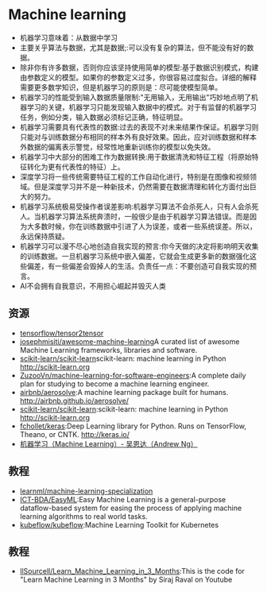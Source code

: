 # Machine learning

- 机器学习意味着：从数据中学习
- 主要关乎算法与数据，尤其是数据;:可以没有复杂的算法，但不能没有好的数据。
- 除非你有许多数据，否则你应该坚持使用简单的模型:基于数据识别模式，构建由参数定义的模型。如果你的参数定义过多，你很容易过度拟合。详细的解释需要更多数学知识，但是机器学习的原则是：尽可能使模型简单。
- 机器学习的性能受到输入数据质量限制:"无用输入，无用输出"巧妙地点明了机器学习的关键，机器学习只能发现输入数据中的模式。对于有监督的机器学习任务，例如分类，输入数据必须标记正确，特征明显。
- 机器学习需要具有代表性的数据:过去的表现不对未来结果作保证。机器学习则只能对与训练数据分布相同的样本外有良好效果。因此，应对训练数据和样本外数据的偏离表示警觉，经常性地重新训练你的模型以免失效。
- 机器学习中大部分的困难工作为数据转换:用于数据清洗和特征工程（将原始特征转化为更有代表性的特征）上。
- 深度学习将一些传统需要特征工程的工作自动化进行，特别是在图像和视频领域。但是深度学习并不是一种新技术，仍然需要在数据清理和转化方面付出巨大的努力。
- 机器学习系统极易受操作者误差影响:机器学习算法不会杀死人，只有人会杀死人。当机器学习算法系统奔溃时，一般很少是由于机器学习算法错误。而是因为大多数时候，你在训练数据中引进了人为误差，或者一些系统误差。所以，永远保持质疑。
- 机器学习可以漫不尽心地创造自我实现的预言:你今天做的决定将影响明天收集的训练数据。一旦机器学习系统中嵌入偏差，它就会生成更多新的数据强化这些偏差，有一些偏差会毁掉人的生活。负责任一点：不要创造可自我实现的预言。
- AI不会拥有自我意识，不用担心崛起并毁灭人类

## 资源

- [tensorflow/tensor2tensor](https://github.com/tensorflow/tensor2tensor)
- [josephmisiti/awesome-machine-learning](https://github.com/josephmisiti/awesome-machine-learning)A curated list of awesome Machine Learning frameworks, libraries and software.
- [scikit-learn/scikit-learn](https://github.com/scikit-learn/scikit-learn)scikit-learn: machine learning in Python <http://scikit-learn.org>
- [ZuzooVn/machine-learning-for-software-engineers](https://github.com/ZuzooVn/machine-learning-for-software-engineers):A complete daily plan for studying to become a machine learning engineer.
- [airbnb/aerosolve](https://github.com/airbnb/aerosolve):A machine learning package built for humans. http://airbnb.github.io/aerosolve/
- [scikit-learn/scikit-learn](https://github.com/scikit-learn/scikit-learn):scikit-learn: machine learning in Python http://scikit-learn.org
- [fchollet/keras](https://github.com/fchollet/keras):Deep Learning library for Python. Runs on TensorFlow, Theano, or CNTK. http://keras.io/
- [机器学习（Machine Learning）- 吴恩达（Andrew Ng）](https://www.bilibili.com/video/av9912938)

## 教程

* [learnml/machine-learning-specialization](https://github.com/learnml/machine-learning-specialization)
* [ICT-BDA/EasyML](https://github.com/ICT-BDA/EasyML):Easy Machine Learning is a general-purpose dataflow-based system for easing the process of applying machine learning algorithms to real world tasks.
* [kubeflow/kubeflow](https://github.com/kubeflow/kubeflow):Machine Learning Toolkit for Kubernetes


## 教程

* [llSourcell/Learn_Machine_Learning_in_3_Months](https://github.com/llSourcell/Learn_Machine_Learning_in_3_Months):This is the code for "Learn Machine Learning in 3 Months" by Siraj Raval on Youtube
